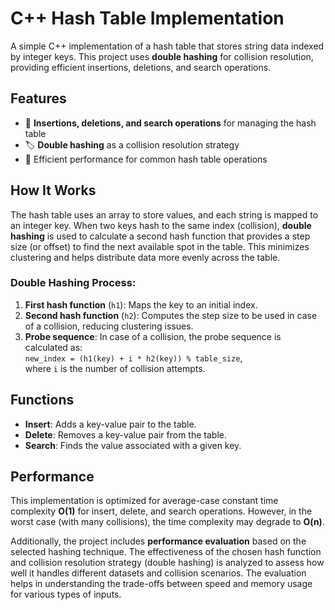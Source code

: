 # C++ Hash Table Implementation

A simple C++ implementation of a hash table that stores string data indexed by integer keys. This project uses **double hashing** for collision resolution, providing efficient insertions, deletions, and search operations.

## Features

- 🔑 **Insertions, deletions, and search operations** for managing the hash table
- 🏷️ **Double hashing** as a collision resolution strategy
- 🚀 Efficient performance for common hash table operations

## How It Works

The hash table uses an array to store values, and each string is mapped to an integer key. When two keys hash to the same index (collision), **double hashing** is used to calculate a second hash function that provides a step size (or offset) to find the next available spot in the table. This minimizes clustering and helps distribute data more evenly across the table.

### Double Hashing Process:
1. **First hash function** (`h1`): Maps the key to an initial index.
2. **Second hash function** (`h2`): Computes the step size to be used in case of a collision, reducing clustering issues.
3. **Probe sequence**: In case of a collision, the probe sequence is calculated as:  
   `new_index = (h1(key) + i * h2(key)) % table_size`,  
   where `i` is the number of collision attempts.

## Functions

- **Insert**: Adds a key-value pair to the table.
- **Delete**: Removes a key-value pair from the table.
- **Search**: Finds the value associated with a given key.

## Performance

This implementation is optimized for average-case constant time complexity **O(1)** for insert, delete, and search operations. However, in the worst case (with many collisions), the time complexity may degrade to **O(n)**.

Additionally, the project includes **performance evaluation** based on the selected hashing technique. The effectiveness of the chosen hash function and collision resolution strategy (double hashing) is analyzed to assess how well it handles different datasets and collision scenarios. The evaluation helps in understanding the trade-offs between speed and memory usage for various types of inputs.
